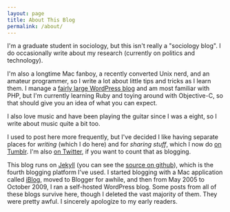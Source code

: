 ```yaml
---
layout: page
title: About This Blog
permalink: /about/
---
```

I'm a graduate student in sociology, but this isn't really a "sociology blog". I do occasionally write about my research (currently on politics and technology). 

I'm also a longtime Mac fanboy, a recently converted Unix nerd, and an amateur programmer, so I write a lot about little tips and tricks as I learn them. I manage a [fairly large WordPress blog][cxt] and am most familiar with PHP, but I'm currently learning Ruby and toying around with Objective-C, so that should give you an idea of what you can expect.

I also love music and have been playing the guitar since I was a eight, so I write about music quite a bit too.

I used to post here more frequently, but I've decided I like having separate places for *writing* (which I do here) and for *sharing stuff*, which I now do [on Tumblr][tumblr]. I'm also [on Twitter][twitter], if you want to count that as blogging.

This blog runs on [Jekyll][] (you can see the [source on github][]), which is the fourth blogging platform I've used. I started blogging with a Mac application called [iBlog][], moved to Blogger for awhile, and then from May 2005 to October 2009, I ran a self-hosted WordPress blog. Some posts from all of these blogs survive here, though I deleted the vast majority of them. They were pretty awful. I sincerely apologize to my early readers.

[cxt]: http://contexts.org "Contexts.org"
[iBlog]: http://www.lifli.com/iBlog/index.html "iBlog"
[Jekyll]: http://jekyllrb.com/ "Jekyll"
[tumblr]: http://smajda.tumblr.com
[twitter]: http://twitter.com/smajda
[source on github]: http://github.com/smajda/jon.smajda.com
